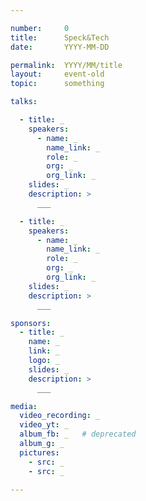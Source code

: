 ```yaml
---

number:     0
title:      Speck&Tech
date:       YYYY-MM-DD

permalink:  YYYY/MM/title
layout:     event-old
topic:      something

talks:

  - title: _
    speakers:
      - name: _
        name_link: _
        role: _
        org: _
        org_link: _
    slides: _
    description: >
      ___

  - title: _
    speakers:
      - name: _
        name_link: _
        role: _
        org: _
        org_link: _
    slides: _
    description: >
      ___

sponsors:
  - title: _
    name: _
    link: _
    logo: _
    slides: _
    description: >
      ___

media:
  video_recording: _
  video_yt: _
  album_fb: _   # deprecated
  album_g: _
  pictures:
    - src: _
    - src: _

---
```

